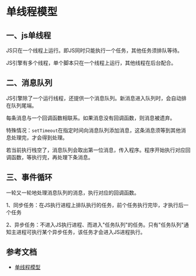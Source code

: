 <!-- 2017/8/28 -->

# 单线程模型

## 一、js单线程

JS只在一个线程上运行。即JS同时只能执行一个任务，其他任务须排队等待。

JS引擎有多个线程，单个脚本只在一个线程上运行，其他线程在后台配合。

## 二、消息队列

JS引擎除了一个运行线程，还提供一个消息队列。新消息进入队列时，会自动排在队列尾端。

每条消息与一个回调函数相联系。如果消息没有回调函数，则消息被遗弃。

特殊情况：`setTimeout`在指定时间向消息队列添加消息，这条消息须等到其他消息处理完，才会得到处理。

若当前执行栈空了，消息队列会取出第一位消息，传入程序。程序开始执行对应回调函数，等执行完，再处理下条消息。

## 三、事件循环

一轮又一轮地处理消息队列的消息，执行对应的回调函数。

1、同步任务：在JS执行进程上排队执行的任务，前个任务执行完毕，才执行后一个任务

2、异步任务：不进入JS执行进程、而进入"任务队列"的任务。只有"任务队列"通知主进程可执行某个异步任务，该任务才会进入JS进程执行。

## 参考文档

- [单线程模型](http://javascript.ruanyifeng.com/advanced/single-thread.html)